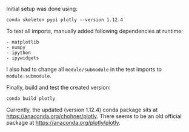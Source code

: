 Initial setup was done using:

`conda skeleton pypi plotly --version 1.12.4`

To test all imports, manually added following dependencies at runtime:
```
- matplotlib
- numpy
- ipython
- ipywidgets
```

I also had to change all `module/submodule` in the test imports to `module.submodule`.

Finally, build and test the created version:

`conda build plotly`

Currently, the updated (version 1.12.4) conda package sits at https://anaconda.org/chohner/plotly. There seems to be an old official package at https://anaconda.org/plotly/plotly.
